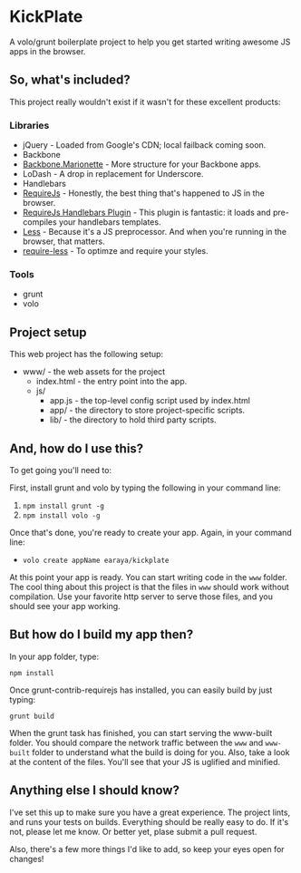 # KickPlate

A volo/grunt boilerplate project to help you get started writing awesome JS apps in the browser.

## So, what's included?

This project really wouldn't exist if it wasn't for these excellent products:

### Libraries

* jQuery - Loaded from Google's CDN; local failback coming soon.
* Backbone
* [Backbone.Marionette](http://marionettejs.com) - More structure for your Backbone apps.
* LoDash - A drop in replacement for Underscore.
* Handlebars
* [RequireJs](http://requirejs.org) - Honestly, the best thing that's happened to JS in the browser.
* [RequireJs Handlebars Plugin](https://github.com/SlexAxton/require-handlebars-plugin) - This plugin is fantastic: it loads and pre-compiles your handlebars templates.
* [Less](http://lesscss.org/) - Because it's a JS preprocessor. And when you're running in the browser, that matters.
* [require-less](https://github.com/guybedford/require-less) - To optimze and require your styles.

### Tools

* grunt
* volo

## Project setup

This web project has the following setup:

* www/ - the web assets for the project
    * index.html - the entry point into the app.
    * js/
        * app.js - the top-level config script used by index.html
        * app/ - the directory to store project-specific scripts.
        * lib/ - the directory to hold third party scripts.


## And, how do I use this?

To get going you'll need to:

First, install grunt and volo by typing the following in your command line:

1. `npm install grunt -g`
2. `npm install volo -g`

Once that's done, you're ready to create your app. Again, in your command line:

* `volo create appName earaya/kickplate`

At this point your app is ready. You can start writing code in the `www` folder.
The cool thing about this project is that the files in `www` should work without compilation.
Use your favorite http server to serve those files, and you should see your app working.

## But how do I build my app then?

In your app folder, type:

`npm install`

Once grunt-contrib-requirejs has installed, you can easily build by just typing:

`grunt build`

When the grunt task has finished, you can start serving the www-built folder. You should compare the network traffic between the `www` and `www-built` folder to understand what the build is doing for you. Also, take a look at the content of the files. You'll see that your JS is uglified and minified.

## Anything else I should know?

I've set this up to make sure you have a great experience. The project lints, and runs your tests on builds. Everything should be really easy to do. If it's not, please let me know. Or better yet, plase submit a pull request.

Also, there's a few more things I'd like to add, so keep your eyes open for changes!